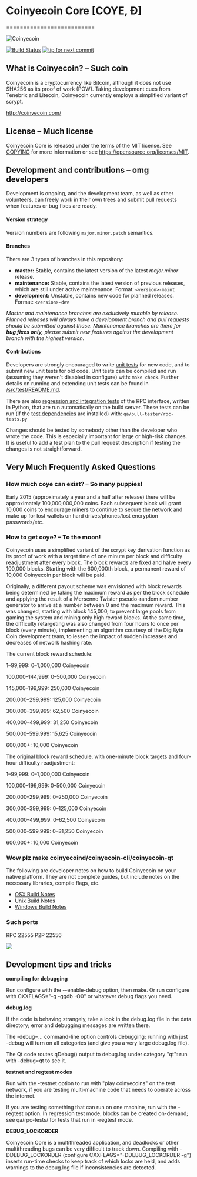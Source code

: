 # Coinyecoin Core [COYE, Ð]
==========================

![Coinyecoin](http://static.tumblr.com/ppdj5y9/Ae9mxmxtp/300coin.png)

[![Build Status](https://travis-ci.org/coinyecoin/coinyecoin.svg?branch=1.14-dev)](https://travis-ci.org/coinyecoin/coinyecoin) [![tip for next commit](https://tip4commit.com/projects/702.svg)](https://tip4commit.com/github/coinyecoin/coinyecoin)

## What is Coinyecoin? – Such coin
Coinyecoin is a cryptocurrency like Bitcoin, although it does not use SHA256 as its proof of work (POW). Taking development cues from Tenebrix and Litecoin, Coinyecoin currently employs a simplified variant of scrypt.

http://coinyecoin.com/

## License – Much license
Coinyecoin Core is released under the terms of the MIT license. See [COPYING](COPYING) for more
information or see https://opensource.org/licenses/MIT.

## Development and contributions – omg developers
Development is ongoing, and the development team, as well as other volunteers, can freely work in their own trees and submit pull requests when features or bug fixes are ready.

#### Version strategy
Version numbers are following ```major.minor.patch``` semantics.

#### Branches
There are 3 types of branches in this repository:

- **master:** Stable, contains the latest version of the latest *major.minor* release.
- **maintenance:** Stable, contains the latest version of previous releases, which are still under active maintenance. Format: ```<version>-maint```
- **development:** Unstable, contains new code for planned releases. Format: ```<version>-dev```

*Master and maintenance branches are exclusively mutable by release. Planned releases will always have a development branch and pull requests should be submitted against those. Maintenance branches are there for* ***bug fixes only,*** *please submit new features against the development branch with the highest version.*

#### Contributions

Developers are strongly encouraged to write [unit tests](src/test/README.md) for new code, and to
submit new unit tests for old code. Unit tests can be compiled and run
(assuming they weren't disabled in configure) with: `make check`. Further details on running
and extending unit tests can be found in [/src/test/README.md](/src/test/README.md).

There are also [regression and integration tests](/qa) of the RPC interface, written
in Python, that are run automatically on the build server.
These tests can be run (if the [test dependencies](/qa) are installed) with: `qa/pull-tester/rpc-tests.py`

Changes should be tested by somebody other than the developer who wrote the
code. This is especially important for large or high-risk changes. It is useful
to add a test plan to the pull request description if testing the changes is
not straightforward.

## Very Much Frequently Asked Questions

### How much coye can exist? – So many puppies!
Early 2015 (approximately a year and a half after release) there will be approximately 100,000,000,000 coins.
Each subsequent block will grant 10,000 coins to encourage miners to continue to secure the network and make up for lost wallets on hard drives/phones/lost encryption passwords/etc.

### How to get coye? – To the moon!
Coinyecoin uses a simplified variant of the scrypt key derivation function as its proof of work with a target time of one minute per block and difficulty readjustment after every block. The block rewards are fixed and halve every 100,000 blocks. Starting with the 600,000th block, a permanent reward of 10,000 Coinyecoin per block will be paid. 

Originally, a different payout scheme was envisioned with block rewards being determined by taking the maximum reward as per the block schedule and applying the result of a Mersenne Twister pseudo-random number generator to arrive at a number between 0 and the maximum reward. This was changed, starting with block 145,000, to prevent large pools from gaming the system and mining only high reward blocks. At the same time, the difficulty retargeting was also changed from four hours to once per block (every minute), implementing an algorithm courtesy of the DigiByte Coin development team, to lessen the impact of sudden increases and decreases of network hashing rate.

The current block reward schedule:

1–99,999: 0–1,000,000 Coinyecoin

100,000–144,999: 0–500,000 Coinyecoin

145,000–199,999: 250,000 Coinyecoin

200,000–299,999: 125,000 Coinyecoin

300,000–399,999: 62,500 Coinyecoin

400,000–499,999: 31,250 Coinyecoin

500,000–599,999: 15,625 Coinyecoin

600,000+: 10,000 Coinyecoin

The original block reward schedule, with one-minute block targets and four-hour difficulty readjustment:

1–99,999: 0–1,000,000 Coinyecoin

100,000–199,999: 0–500,000 Coinyecoin

200,000–299,999: 0–250,000 Coinyecoin

300,000–399,999: 0–125,000 Coinyecoin

400,000–499,999: 0–62,500 Coinyecoin

500,000–599,999: 0–31,250 Coinyecoin

600,000+: 10,000 Coinyecoin

### Wow plz make coinyecoind/coinyecoin-cli/coinyecoin-qt

  The following are developer notes on how to build Coinyecoin on your native platform. They are not complete guides, but include notes on the necessary libraries, compile flags, etc.

  - [OSX Build Notes](doc/build-osx.md)
  - [Unix Build Notes](doc/build-unix.md)
  - [Windows Build Notes](doc/build-msw.md)

### Such ports
RPC 22555
P2P 22556

![](http://coyesay.com/wow//////such/coin)

## Development tips and tricks

**compiling for debugging**

Run configure with the --enable-debug option, then make. Or run configure with
CXXFLAGS="-g -ggdb -O0" or whatever debug flags you need.

**debug.log**

If the code is behaving strangely, take a look in the debug.log file in the data directory;
error and debugging messages are written there.

The -debug=... command-line option controls debugging; running with just -debug will turn
on all categories (and give you a very large debug.log file).

The Qt code routes qDebug() output to debug.log under category "qt": run with -debug=qt
to see it.

**testnet and regtest modes**

Run with the -testnet option to run with "play coinyecoins" on the test network, if you
are testing multi-machine code that needs to operate across the internet.

If you are testing something that can run on one machine, run with the -regtest option.
In regression test mode, blocks can be created on-demand; see qa/rpc-tests/ for tests
that run in -regtest mode.

**DEBUG_LOCKORDER**

Coinyecoin Core is a multithreaded application, and deadlocks or other multithreading bugs
can be very difficult to track down. Compiling with -DDEBUG_LOCKORDER (configure
CXXFLAGS="-DDEBUG_LOCKORDER -g") inserts run-time checks to keep track of which locks
are held, and adds warnings to the debug.log file if inconsistencies are detected.
